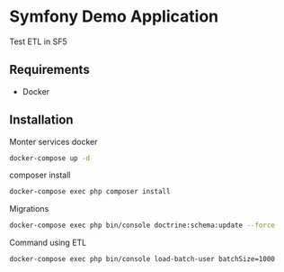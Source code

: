Symfony Demo Application
========================

Test ETL in SF5

Requirements
------------

  * Docker

Installation
------------
Monter services docker 
```bash
docker-compose up -d
```
composer install
```bash
docker-compose exec php composer install
```
Migrations
```bash
docker-compose exec php bin/console doctrine:schema:update --force
```

Command using ETL
```bash
docker-compose exec php bin/console load-batch-user batchSize=1000
```
